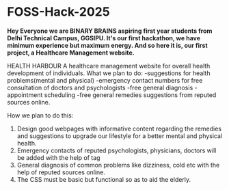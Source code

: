 # FOSS-Hack-2025
**Hey Everyone we are BINARY BRAINS aspiring first year students from Delhi Technical Campus, GGSIPU. It's our first hackathon, we have minimum experience but maximum energy. And so here it is, our first project, a Healthcare Management website.**

HEALTH HARBOUR
A healthcare management website for overall health development of individuals.
What we plan to do:
-suggestions for health problems(mental and physical)
-emergency contact numbers for free consultation of doctors and psychologists 
-free general diagnosis
-appointment scheduling
-free general remedies suggestions from reputed sources online.

How we plan to do this:
1) Design good webpages with informative content regarding the remedies and suggestions to upgrade our lifestyle for a better mental and physical health.
2) Emergency contacts of reputed psychologists, physicians, doctors will be added with the help of <a> tag
3) General diagnosis of common problems like dizziness, cold etc with the help of reputed sources online.
4) The CSS must be basic but functional so as to aid the elderly.
